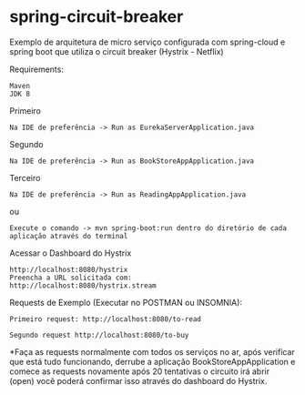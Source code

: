 # spring-circuit-breaker

Exemplo de arquitetura de micro serviço configurada com spring-cloud e spring boot que utiliza o circuit breaker (Hystrix - Netflix)

Requirements:
```
Maven
JDK 8
```
Primeiro
```
Na IDE de preferência -> Run as EurekaServerApplication.java
```
Segundo
```
Na IDE de preferência -> Run as BookStoreAppApplication.java
```
Terceiro
```
Na IDE de preferência -> Run as ReadingAppApplication.java
```
ou
```
Execute o comando -> mvn spring-boot:run dentro do diretório de cada aplicação através do terminal
```

Acessar o Dashboard do Hystrix
```
http://localhost:8080/hystrix
Preencha a URL solicitada com:
http://localhost:8080/hystrix.stream
```
Requests de Exemplo (Executar no POSTMAN ou INSOMNIA):
```
Primeiro request: http://localhost:8080/to-read
```
```
Segundo request http://localhost:8080/to-buy
```

*Faça as requests normalmente com todos os serviços no ar, após verificar que está tudo funcionando, derrube a aplicação BookStoreAppApplication e comece as requests novamente após 20 tentativas o circuito irá abrir (open) você poderá confirmar isso através do dashboard do Hystrix.


